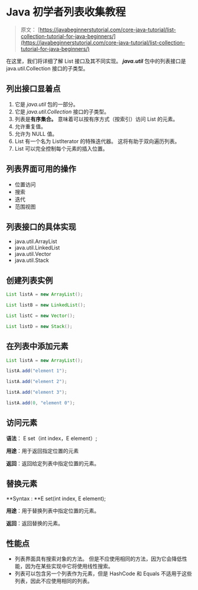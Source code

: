 # Java 初学者列表收集教程

> 原文： [https://javabeginnerstutorial.com/core-java-tutorial/list-collection-tutorial-for-java-beginners/](https://javabeginnerstutorial.com/core-java-tutorial/list-collection-tutorial-for-java-beginners/)

在这里，我们将详细了解 List 接口及其不同实现。 ***java.util*** 包中的列表接口是 java.util.Collection 接口的子类型。

## 列出接口显着点

1.  它是 *java.util* 包的一部分。
2.  它是 *java.util.Collection* 接口的子类型。
3.  列表是**有序集合。** 意味着可以按有序方式（按索引）访问 List 的元素。
4.  允许重复值。
5.  允许为 NULL 值。
6.  List 有一个名为 ListIterator 的特殊迭代器。 这将有助于双向遍历列表。
7.  List 可以完全控制每个元素的插入位置。

## 列表界面可用的操作

*   位置访问
*   搜索
*   迭代
*   范围视图

## 列表接口的具体实现

*   java.util.ArrayList
*   java.util.LinkedList
*   java.util.Vector
*   java.util.Stack

## 创建列表实例

```java
List listA = new ArrayList();
```

```java
List listB = new LinkedList();
```

```java
List listC = new Vector();
```

```java
List listD = new Stack();
```

## 在列表中添加元素

```java
List listA = new ArrayList();
```

```java
listA.add("element 1");
```

```java
listA.add("element 2");
```

```java
listA.add("element 3");
```

```java
listA.add(0, "element 0");
```

## 访问元素

**语法**： E set（int index，E element）;

**用途**：用于返回指定位置的元素

**返回**：返回给定列表中指定位置的元素。

## 替换元素

**Syntax : **E set(int index, E element);

**用途**：用于替换列表中指定位置的元素。

**返回**：返回替换的元素。

## 性能点

*   列表界面具有搜索对象的方法。 但是不应使用相同的方法，因为它会降低性能，因为在某些实现中它将使用线性搜索。
*   列表可以包含另一个列表作为元素，但是 HashCode 和 Equals 不适用于这些列表，因此不应使用相同的列表。